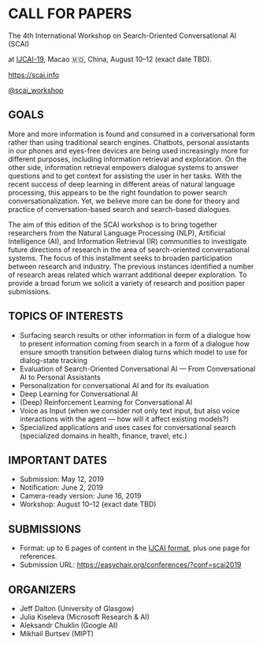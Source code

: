 # CALL FOR PAPERS

The 4th International Workshop on Search-Oriented Conversational AI (SCAI)


at [IJCAI-19](https://www.ijcai19.org/workshops.html), Macao 🇲🇴, China, August 10–12 (exact date TBD).

<https://scai.info>

[@scai\_workshop](https://twitter.com/scai_workshop)


## GOALS
More and more information is found and consumed in a conversational form
rather than using traditional search engines. Chatbots, personal assistants
in our phones and eyes-free devices are being used increasingly more for
different purposes, including information retrieval and exploration. On the
other side, information retrieval empowers dialogue systems to answer
questions and to get context for assisting the user in her tasks.  With the
recent success of deep learning in different areas of natural language
processing, this appears to be the right foundation to power search
conversationalization. Yet, we believe more can be done for theory and
practice of conversation-based search and search-based dialogues.

The aim of this edition of the SCAI workshop is to bring together researchers
from the Natural Language Processing (NLP), Artificial Intelligence (AI),
and Information Retrieval (IR) communities to investigate future directions
of research in the area of search-oriented conversational systems.
The focus of this installment seeks to broaden participation between
research and industry. The previous instances identified a number
of research areas related which warrant additional deeper exploration.
To provide a broad forum we solicit a variety of research
and position paper submissions. 

## TOPICS OF INTERESTS
  * Surfacing search results or other information in form of a dialogue
	how to present information coming from search in a form of a dialogue
	how ensure smooth transition between dialog turns
	which model to use for dialog-state tracking
  * Evaluation of Search-Oriented Conversational AI — From
	Conversational AI to Personal Assistants
  * Personalization for conversational AI and for its evaluation
  * Deep Learning for Conversational AI
  * (Deep) Reinforcement Learning for Conversational AI
  * Voice as Input (when we consider not only text input, but also voice
	interactions with the agent — how will it affect existing models?)
  * Specialized applications and uses cases for conversational search
  (specialized domains in health, finance, travel, etc.)


## IMPORTANT DATES
  * Submission: May 12, 2019
  * Notification: June 2, 2019
  * Camera-ready version: June 16, 2019
  * Workshop: August 10–12 (exact date TBD)

## SUBMISSIONS
  * Format: up to 6 pages of content in the [IJCAI format](https://www.ijcai.org/authors_kit),
    plus one page for references.
  * Submission URL: https://easychair.org/conferences/?conf=scai2019

## ORGANIZERS
  * Jeff Dalton (University of Glasgow)
  * Julia Kiseleva (Microsoft Research & AI)
  * Aleksandr Chuklin (Google AI)
  * Mikhail Burtsev (MIPT)
